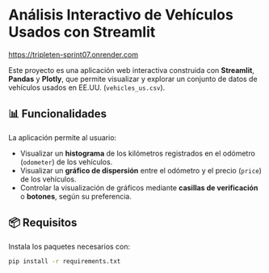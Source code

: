 
# Análisis Interactivo de Vehículos Usados con Streamlit

https://tripleten-sprint07.onrender.com

Este proyecto es una aplicación web interactiva construida con **Streamlit**, **Pandas** y **Plotly**, que permite visualizar y explorar un conjunto de datos de vehículos usados en EE.UU. (`vehicles_us.csv`).

## 📊 Funcionalidades

La aplicación permite al usuario:

- Visualizar un **histograma** de los kilómetros registrados en el odómetro (`odometer`) de los vehículos.
- Visualizar un **gráfico de dispersión** entre el odómetro y el precio (`price`) de los vehículos.
- Controlar la visualización de gráficos mediante **casillas de verificación** o **botones**, según su preferencia.

## 📦 Requisitos

Instala los paquetes necesarios con:

```bash
pip install -r requirements.txt